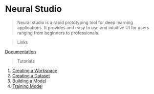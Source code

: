 # Neural Studio


> Neural studio is a rapid prototyping tool for deep learning applications. It provides and easy to use and intuitive UI for users ranging from beginners to professionals. 

> Links

[Documentation](https://vptl185.gitbook.io/neuralstudio/)

> Tutorials

1. [Creating a Workspace](https://youtu.be/-odE7gza9cw)
2. [Creating a Dataset](https://youtu.be/qWpXz_BeDE0)
3. [Building a Model](https://youtu.be/YRT34hsqIXg)
4. [Training Model](https://youtu.be/kb3VNgJUK0s)

